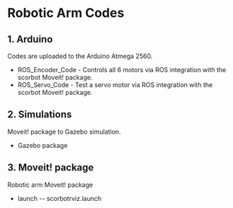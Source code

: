 # Robotic Arm Codes
## 1. Arduino
Codes are uploaded to the Arduino Atmega 2560. 
- ROS_Encoder_Code - Controls all 6 motors via ROS integration with the scorbot Moveit! package.
- ROS_Servo_Code - Test a servo motor via ROS integration with the scorbot Moveit! package.

## 2. Simulations
Moveit! package to Gazebo simulation.
- Gazebo package
## 3. Moveit! package
Robotic arm Moveit! package
- launch
-- scorbotrviz.launch


 









